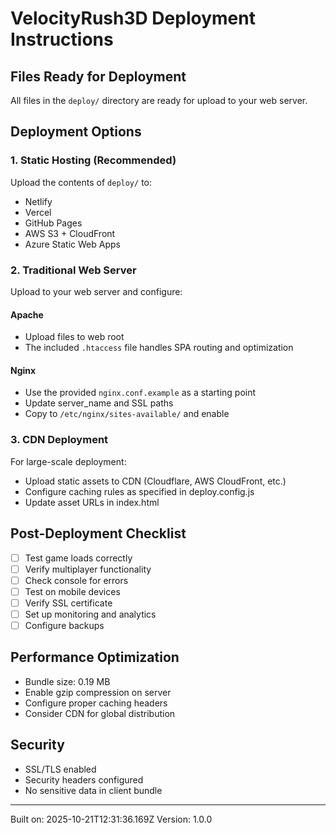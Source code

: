 # VelocityRush3D Deployment Instructions

## Files Ready for Deployment
All files in the `deploy/` directory are ready for upload to your web server.

## Deployment Options

### 1. Static Hosting (Recommended)
Upload the contents of `deploy/` to:
- Netlify
- Vercel
- GitHub Pages
- AWS S3 + CloudFront
- Azure Static Web Apps

### 2. Traditional Web Server
Upload to your web server and configure:

#### Apache
- Upload files to web root
- The included `.htaccess` file handles SPA routing and optimization

#### Nginx
- Use the provided `nginx.conf.example` as a starting point
- Update server_name and SSL paths
- Copy to `/etc/nginx/sites-available/` and enable

### 3. CDN Deployment
For large-scale deployment:
- Upload static assets to CDN (Cloudflare, AWS CloudFront, etc.)
- Configure caching rules as specified in deploy.config.js
- Update asset URLs in index.html

## Post-Deployment Checklist
- [ ] Test game loads correctly
- [ ] Verify multiplayer functionality
- [ ] Check console for errors
- [ ] Test on mobile devices
- [ ] Verify SSL certificate
- [ ] Set up monitoring and analytics
- [ ] Configure backups

## Performance Optimization
- Bundle size: 0.19 MB
- Enable gzip compression on server
- Configure proper caching headers
- Consider CDN for global distribution

## Security
- SSL/TLS enabled
- Security headers configured
- No sensitive data in client bundle

---
Built on: 2025-10-21T12:31:36.169Z
Version: 1.0.0

